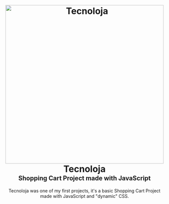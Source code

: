 <h1 align="center">
  <br>
  <a href="https://andreluisloureiro.github.io/Tecnoloja/"><img src="https://imageupload.io/ib/tC81CY9cUXsmdRX_1694406683.png" alt="Tecnoloja" width="500" color="white"></a>
  <br>
  <b>Tecnoloja</b>
  <br>
  <sub><sup><b>Shopping Cart Project made with JavaScript</b></sup></sub>
  <br>

</h1>

<p align="center">
     Tecnoloja was one of my first projects, it's a basic Shopping Cart Project made with JavaScript and "dynamic" CSS.
</p>
